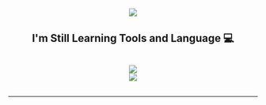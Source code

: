 <h1 align="center">
    <img src="https://readme-typing-svg.herokuapp.com/?font=Righteous&size=35&center=true&vCenter=true&width=500&height=70&duration=4500&lines=Hi+There!+👋;+I'm+Radityatama+Nugraha!&color=FF0000" />
</h1>
 
<h2 align="center"> I'm Still Learning Tools and Language 💻</h2>
<br/>
<div align="center">
      <img src="https://skillicons.dev/icons?i=vscode,git,github,bootstrap,figma,mysql,androidstudio," />
<br>  <img src="https://skillicons.dev/icons?i=html,css,javascript,php,python,java," />
</div>

<br/>
<hr/>
